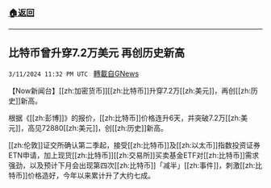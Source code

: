 ###  [:house:返回](README.md)
---


## 比特币曾升穿7.2万美元 再创历史新高
`3/11/2024 11:32 PM UTC ` [轉載自GNews](https://gnews.org/articles/2385588)

【Now新闻台】[[zh:加密货币]][[zh:比特币]]升穿7.2万[[zh:美元]]，再创[[zh:历史]]新高。

根据《[[zh:彭博]]》的报价，[[zh:比特币]]价格连升6天，并突破7.2万[[zh:美元]]，高见72880[[zh:美元]]，创[[zh:历史]]新高。

[[zh:伦敦]]证交所确认第二季起，接受[[zh:比特币]]及[[zh:以太币]]指数投资证券ETN申请，加上现货[[zh:比特币]][[zh:交易所]]买卖基金ETF对[[zh:比特币]]需求强劲，以及预计下月会出现第四次[[zh:比特币]]「减半」[[zh:事件]]，刺激[[zh:比特币]]价格造好，今年以来累计升了大约七成。
